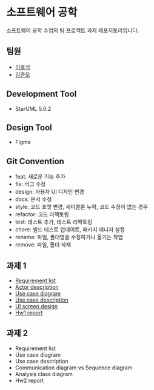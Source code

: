 # 소프트웨어 공학 
소프트웨어 공학 수업의 팀 프로젝트 과제 레포지토리입니다.

## 팀원
- [이호석](https://github.com/hoshogi)
- [김준모](https://github.com/a00700c)

## Development Tool
- StarUML 5.0.2

## Design Tool
- Figma

## Git Convention
- feat: 새로운 기능 추가
- fix: 버그 수정
- design: 사용자 UI 디자인 변경
- docs: 문서 수정
- style: 코드 포맷 변경, 세미콜론 누락, 코드 수정이 없는 경우
- refactor: 코드 리팩토링
- test: 테스트 추가, 테스트 리팩토링
- chore: 빌드 테스트 업데이트, 패키지 매니저 설정
- rename: 파일, 폴더명을 수정하거나 옮기는 작업
- remove: 파일, 폴더 삭제

## 과제 1
- [Requirement list](https://github.com/hoshogi/software-engineering/blob/main/Hw1/Requirement%20list/Requirement%20list.md)
- [Actor description](https://github.com/hoshogi/software-engineering/blob/main/Hw1/Actor%20description/Actor%20description.md)
- [Use case diagram](https://github.com/hoshogi/software-engineering/blob/main/Hw1/Use%20case%20diagram/Use%20case%20diagram.md)
- [Use case description](https://github.com/hoshogi/software-engineering/blob/main/Hw1/Use%20case%20description/Use%20case%20description.md)
- [UI screen design](https://github.com/hoshogi/software-engineering/blob/main/Hw1/UI%20screen%20design/UI%20screen%20design.md)
- [Hw1 report](https://github.com/hoshogi/software-engineering/blob/main/Hw1/Hw1%20report.pdf)

## 과제 2
- Requirement list
- Use case diagram
- Use case description
- Communication diagram vs Sequence diagram
- Analysis class diagram
- Hw2 report
